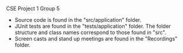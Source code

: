 CSE Project 1 Group 5

- Source code is found in the "src/application" folder.
- JUnit tests are found in the "tests/application" folder. The folder structure and class names correspond to those found in "src".
- Screen casts and stand up meetings are found in the "Recordings" folder.

